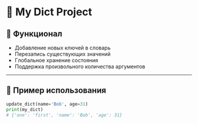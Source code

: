 # 📂 My Dict Project

## 🚀 Функционал

- Добавление новых ключей в словарь
- Перезапись существующих значений
- Глобальное хранение состояния
- Поддержка произвольного количества аргументов

---

## 📄 Пример использования

```python
update_dict(name='Bob', age=31)
print(my_dict)
# {'one': 'first', 'name': 'Bob', 'age': 31}
```
